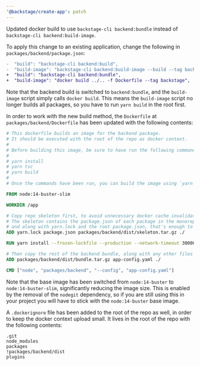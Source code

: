 ```yaml
---
'@backstage/create-app': patch
---
```


Updated docker build to use `backstage-cli backend:bundle` instead of `backstage-cli backend:build-image`.

To apply this change to an existing application, change the following in `packages/backend/package.json`:

```diff
-  "build": "backstage-cli backend:build",
-  "build-image": "backstage-cli backend:build-image --build --tag backstage",
+  "build": "backstage-cli backend:bundle",
+  "build-image": "docker build ../.. -f Dockerfile --tag backstage",
```

Note that the backend build is switched to `backend:bundle`, and the `build-image` script simply calls `docker build`. This means the `build-image` script no longer builds all packages, so you have to run `yarn build` in the root first.

In order to work with the new build method, the `Dockerfile` at `packages/backend/Dockerfile` has been updated with the following contents:

```dockerfile
# This dockerfile builds an image for the backend package.
# It should be executed with the root of the repo as docker context.
#
# Before building this image, be sure to have run the following commands in the repo root:
#
# yarn install
# yarn tsc
# yarn build
#
# Once the commands have been run, you can build the image using `yarn build-image`

FROM node:14-buster-slim

WORKDIR /app

# Copy repo skeleton first, to avoid unnecessary docker cache invalidation.
# The skeleton contains the package.json of each package in the monorepo,
# and along with yarn.lock and the root package.json, that's enough to run yarn install.
ADD yarn.lock package.json packages/backend/dist/skeleton.tar.gz ./

RUN yarn install --frozen-lockfile --production --network-timeout 300000 && rm -rf "$(yarn cache dir)"

# Then copy the rest of the backend bundle, along with any other files we might want.
ADD packages/backend/dist/bundle.tar.gz app-config.yaml ./

CMD ["node", "packages/backend", "--config", "app-config.yaml"]
```

Note that the base image has been switched from `node:14-buster` to `node:14-buster-slim`, significantly reducing the image size. This is enabled by the removal of the `nodegit` dependency, so if you are still using this in your project you will have to stick with the `node:14-buster` base image.

A `.dockerignore` file has been added to the root of the repo as well, in order to keep the docker context upload small. It lives in the root of the repo with the following contents:

```gitignore
.git
node_modules
packages
!packages/backend/dist
plugins
```
